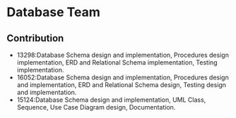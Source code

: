 # Database Team
## Contribution
- 13298:Database Schema design and implementation, Procedures design implementation, ERD and Relational Schema implementation, Testing implementation.
- 16052:Database Schema design and implementation, Procedures design and implementation, ERD and Relational Schema design, Testing design and implementation.
- 15124:Database Schema design and implementation, UML Class, Sequence, Use Case Diagram design, Documentation.